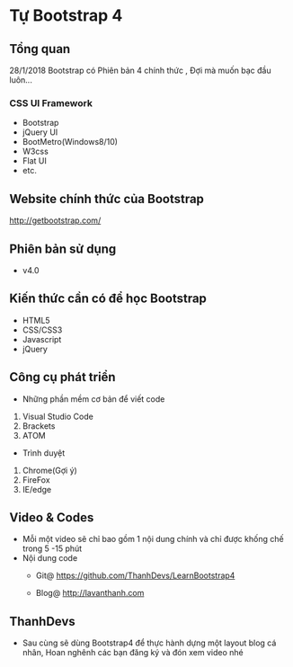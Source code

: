 Tự Bootstrap 4
==============

## Tổng quan

28/1/2018 Bootstrap có Phiên bản 4 chính thức , Đợi mà muốn bạc đầu luôn... 

### CSS UI Framework

+ Bootstrap
+ jQuery UI
+ BootMetro(Windows8/10)
+ W3css
+ Flat UI
+ etc.

## Website chính thức của Bootstrap

http://getbootstrap.com/

## Phiên bản sử dụng

+ v4.0

## Kiến thức cần có để học Bootstrap 

+ HTML5
+ CSS/CSS3
+ Javascript
+ jQuery

## Công cụ phát triển

* Những phần mềm cơ bản để viết code 
 1. Visual Studio Code
 2. Brackets
 3. ATOM

* Trình duyệt
 1. Chrome(Gợi ý)
 2. FireFox
 3. IE/edge

## Video & Codes
* Mỗi một video sẽ chỉ bao gồm 1 nội dung chính và chỉ được khống chế trong 5 -15 phút 
* Nội dung code 
  - Git@
    https://github.com/ThanhDevs/LearnBootstrap4

  - Blog@
    http://lavanthanh.com

## ThanhDevs

* Sau cùng sẽ dùng Bootstrap4 để thực hành dựng một layout blog cá nhân, Hoan nghênh các bạn đăng ký và đón xem video nhé
